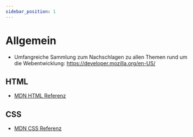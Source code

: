 ```yaml
---
sidebar_position: 1
---
```


# Allgemein

- Umfangreiche Sammlung zum Nachschlagen zu allen Themen rund um die Webentwicklung: https://developer.mozilla.org/en-US/

## HTML

- [MDN HTML Referenz](https://developer.mozilla.org/en-US/docs/Web/HTML/Element)

## CSS

- [MDN CSS Referenz](https://developer.mozilla.org/en-US/docs/Web/CSS/Reference)
